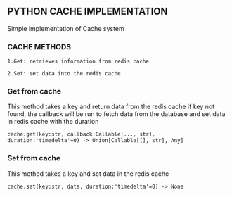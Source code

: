 ## PYTHON CACHE IMPLEMENTATION
Simple implementation of Cache system

### CACHE METHODS
``1.Get: retrieves information from redis cache``

``2.Set: set data into the redis cache``

### Get from cache
This method takes a key and return data from the redis cache
if key not found, the callback will be run to fetch data from the 
database and set data in redis cache with the duration

```cache.get(key:str, callback:Callable[..., str], duration:'timedelta'=0) -> Union[Callable[[], str], Any]``` 

### Set from cache
This method takes a key and set data in the redis cache


```cache.set(key:str, data, duration:'timedelta'=0) -> None```
